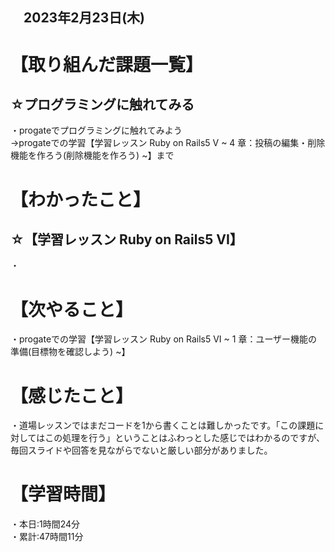 ## 　2023年2月23日(木)
# 【取り組んだ課題一覧】
## ☆プログラミングに触れてみる
・progateでプログラミングに触れてみよう  
→progateでの学習【学習レッスン Ruby on Rails5 V ~ 4 章：投稿の編集・削除機能を作ろう(削除機能を作ろう) ~】まで
# 【わかったこと】
## ☆【学習レッスン Ruby on Rails5 VI】
・
# 【次やること】
・progateでの学習【学習レッスン Ruby on Rails5 VI ~ 1 章：ユーザー機能の準備(目標物を確認しよう) ~】
# 【感じたこと】
・道場レッスンではまだコードを1から書くことは難しかったです。「この課題に対してはこの処理を行う」ということはふわっとした感じではわかるのですが、毎回スライドや回答を見ながらでないと厳しい部分がありました。
# 【学習時間】
・本日:1時間24分  
・累計:47時間11分
